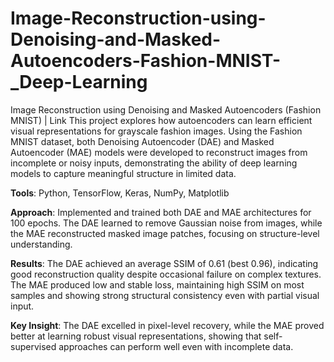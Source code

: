 # Image-Reconstruction-using-Denoising-and-Masked-Autoencoders-Fashion-MNIST-_Deep-Learning

Image Reconstruction using Denoising and Masked Autoencoders (Fashion MNIST) | Link
This project explores how autoencoders can learn efficient visual representations for grayscale fashion images. Using the Fashion MNIST dataset, both Denoising Autoencoder (DAE) and Masked Autoencoder (MAE) models were developed to reconstruct images from incomplete or noisy inputs, demonstrating the ability of deep learning models to capture meaningful structure in limited data.

**Tools**: Python, TensorFlow, Keras, NumPy, Matplotlib

**Approach**: Implemented and trained both DAE and MAE architectures for 100 epochs. The DAE learned to remove Gaussian noise from images, while the MAE reconstructed masked image patches, focusing on structure-level understanding.

**Results**: The DAE achieved an average SSIM of 0.61 (best 0.96), indicating good reconstruction quality despite occasional failure on complex textures. The MAE produced low and stable loss, maintaining high SSIM on most samples and showing strong structural consistency even with partial visual input.

**Key Insight**: The DAE excelled in pixel-level recovery, while the MAE proved better at learning robust visual representations, showing that self-supervised approaches can perform well even with incomplete data.
